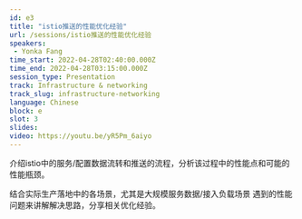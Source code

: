 ```yaml
---
id: e3
title: "istio推送的性能优化经验"
url: /sessions/istio推送的性能优化经验
speakers:
 - Yonka Fang
time_start: 2022-04-28T02:40:00.000Z
time_end: 2022-04-28T03:15:00.000Z
session_type: Presentation
track: Infrastructure & networking
track_slug: infrastructure-networking
language: Chinese
block: e
slot: 3
slides:
video: https://youtu.be/yR5Pm_6aiyo
---
```


介绍istio中的服务/配置数据流转和推送的流程，分析该过程中的性能点和可能的性能瓶颈。
 
 结合实际生产落地中的各场景，尤其是大规模服务数据/接入负载场景 遇到的性能问题来讲解解决思路，分享相关优化经验。